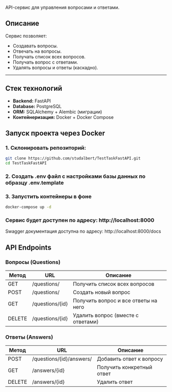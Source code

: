 API-сервис для управления вопросами и ответами.

## Описание

Сервис позволяет:

- Создавать вопросы.
- Отвечать на вопросы.
- Получать список всех вопросов.
- Получать вопрос с ответами.
- Удалять вопросы и ответы (каскадно).

---

## Стек технологий

- **Backend:** FastAPI
- **Database:** PostgreSQL
- **ORM:** SQLAlchemy + Alembic (миграции)
- **Контейнеризация:** Docker + Docker Compose




##  Запуск проекта через Docker

### 1. Склонировать репозиторий:

```bash
git clone https://github.com/studalbert/TestTaskFastAPI.git
cd TestTaskFastAPI
```
### 2. Создать .env файл с настройками базы данных по образцу .env.template

### 3. Запустить контейнеры в фоне
```bash
docker-compose up -d
```
### Сервис будет доступен по адресу: http://localhost:8000

Swagger документация доступна по адресу: http://localhost:8000/docs

## API Endpoints
### Вопросы (Questions)

| Метод | URL | Описание |
|-------|-----|----------|
| GET   | /questions/ | Получить список всех вопросов |
| POST  | /questions/ | Создать новый вопрос |
| GET   | /questions/{id} | Получить вопрос и все ответы на него |
| DELETE| /questions/{id} | Удалить вопрос (вместе с ответами) |

### Ответы (Answers)

| Метод | URL | Описание |
|-------|-----|----------|
| POST  | /questions/{id}/answers/ | Добавить ответ к вопросу |
| GET   | /answers/{id} | Получить конкретный ответ |
| DELETE| /answers/{id} | Удалить ответ |
